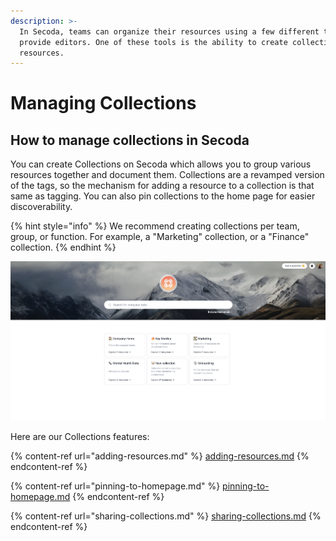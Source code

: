 ```yaml
---
description: >-
  In Secoda, teams can organize their resources using a few different tools we
  provide editors. One of these tools is the ability to create collections of
  resources.
---
```


# Managing Collections

## **How to manage collections in Secoda** <a href="#h_3a4bfd6458" id="h_3a4bfd6458"></a>

You can create Collections on Secoda which allows you to group various resources together and document them. Collections are a revamped version of the tags, so the mechanism for adding a resource to a collection is that same as tagging. You can also pin collections to the home page for easier discoverability.&#x20;

{% hint style="info" %}
We recommend creating collections per team, group, or function. For example, a "Marketing" collection, or a "Finance" collection.
{% endhint %}

![](<../../.gitbook/assets/Screen Shot 2022-04-08 at 12.38.10 PM (1) (1).png>)

Here are our Collections features:&#x20;

{% content-ref url="adding-resources.md" %}
[adding-resources.md](adding-resources.md)
{% endcontent-ref %}

{% content-ref url="pinning-to-homepage.md" %}
[pinning-to-homepage.md](pinning-to-homepage.md)
{% endcontent-ref %}

{% content-ref url="sharing-collections.md" %}
[sharing-collections.md](sharing-collections.md)
{% endcontent-ref %}
